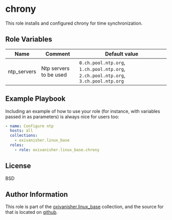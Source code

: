 chrony
======

This role installs and configured chrony for time synchronization.

Role Variables
-----------

| Name          | Comment                              | Default value |
|---------------|--------------------------------------|---------------|
| ntp_servers  | Ntp servers to be used | `0.ch.pool.ntp.org`, `1.ch.pool.ntp.org`, `2.ch.pool.ntp.org`, `3.ch.pool.ntp.org`         |


Example Playbook
----------------

Including an example of how to use your role (for instance, with variables passed in as parameters) is always nice for users too:
```yaml
- name: Configure ntp
  hosts: all
  collections:
    - oxivanisher.linux_base
  roles:
    - role: oxivanisher.linux_base.chrony
```

License
-------

BSD

Author Information
------------------

This role is part of the [oxivanisher.linux_base](https://galaxy.ansible.com/ui/repo/published/oxivanisher/linux_base/) collection, and the source for that is located on [github](https://github.com/oxivanisher/collection-linux_base).
